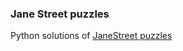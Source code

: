 ### Jane Street puzzles
Python solutions of [JaneStreet puzzles](https://www.janestreet.com/puzzles/archive/)